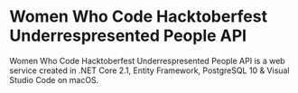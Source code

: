 # Women Who Code Hacktoberfest Underrespresented People API
Women Who Code Hacktoberfest Underrespresented People API is a web service created in .NET Core 2.1, Entity Framework, PostgreSQL 10 &amp; Visual Studio Code on macOS.

